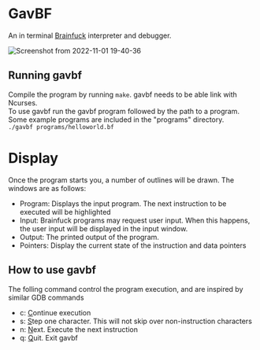# GavBF

An in terminal [Brainfuck](https://en.wikipedia.org/wiki/Brainfuck "Brainfuck Wikipedia page") interpreter and debugger.

![Screenshot from 2022-11-01 19-40-36](https://user-images.githubusercontent.com/66760957/199380925-4c3e2366-5113-4a8b-949e-a23eb7acd8be.png)

## Running gavbf
Compile the program by running ```make```. gavbf needs to be able link with Ncurses.\
To use gavbf run the gavbf program followed by the path to a program. Some example programs are included in the "programs" directory.\
```./gavbf programs/helloworld.bf```

# Display
Once the program starts you, a number of outlines will be drawn. The windows are as follows:
  * Program: Displays the input program. The next instruction to be executed will be highlighted
  * Input: Brainfuck programs may request user input. When this happens, the user input will be displayed in the input window.
  * Output: The printed output of the program.
  * Pointers: Display the current state of the instruction and data pointers
  
## How to use gavbf
The folling command control the program execution, and are inspired by similar GDB commands
  * c: <ins>C</ins>ontinue execution
  * s: <ins>S</ins>tep one character. This will not skip over non-instruction characters
  * n: <ins>N</ins>ext. Execute the next instruction
  * q: <ins>Q</ins>uit. Exit gavbf
